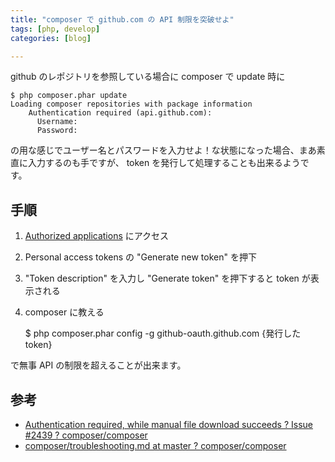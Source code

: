 ```yaml
---
title: "composer で github.com の API 制限を突破せよ"
tags: [php, develop]
categories: [blog]

---
```


github のレポジトリを参照している場合に composer で update 時に

    $ php composer.phar update
    Loading composer repositories with package information
        Authentication required (api.github.com):         
          Username: 
          Password: 
    

の用な感じでユーザー名とパスワードを入力せよ！な状態になった場合、まあ素直に入力するのも手ですが、 token を発行して処理することも出来るようです。

## 手順

  1. [Authorized applications][1] にアクセス
  2. Personal access tokens の "Generate new token" を押下
  3. "Token description" を入力し "Generate token" を押下すると token が表示される
  4. composer に教える
    
        $ php composer.phar config -g github-oauth.github.com {発行したtoken}
        

で無事 API の制限を超えることが出来ます。

## 参考

  * [Authentication required, while manual file download succeeds ? Issue #2439 ? composer/composer][2]
  * [composer/troubleshooting.md at master ? composer/composer][3]

 [1]: https://github.com/settings/applications#personal-access-tokens
 [2]: https://github.com/composer/composer/issues/2439#issuecomment-33034375
 [3]: https://github.com/composer/composer/blob/master/doc/articles/troubleshooting.md#api-rate-limit-and-oauth-tokens